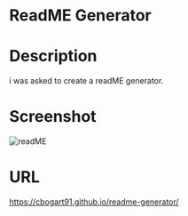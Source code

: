 # ReadME Generator
# Description
i was asked to create a readME generator.

# Screenshot
![readME](https://github.com/cbogart91/readme-generator/assets/166065354/b7ea7655-b39b-4c3e-b64a-128bf4d0d3b2)


# URL
https://cbogart91.github.io/readme-generator/

